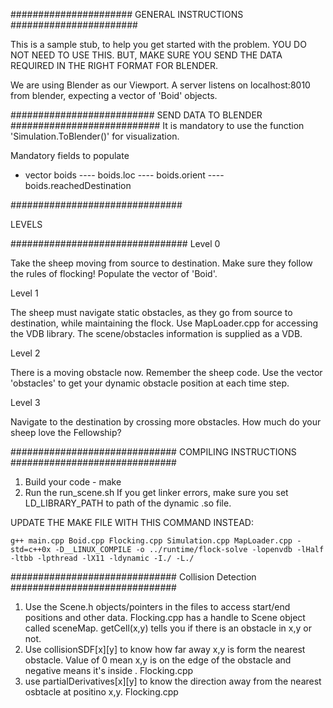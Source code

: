 ######################
GENERAL INSTRUCTIONS
#######################

This is a sample stub, to help you get started with the problem.
YOU DO NOT NEED TO USE THIS. BUT, MAKE SURE YOU SEND THE DATA REQUIRED IN THE RIGHT FORMAT FOR BLENDER.

We are using Blender as our Viewport. 
A server listens on localhost:8010 from blender, expecting a vector of 'Boid' objects.


##########################
SEND DATA TO BLENDER
###########################
It is mandatory to use the function 'Simulation.ToBlender()' for visualization.

Mandatory fields to populate
- vector<Boid> boids
---- boids.loc
---- boids.orient
---- boids.reachedDestination

###############################

LEVELS	

################################
Level 0

Take the sheep moving from source to destination. Make sure they follow the rules of flocking!
Populate the vector of 'Boid'.

Level 1

The sheep must navigate static obstacles, as they go from source to destination, while maintaining the flock.
Use MapLoader.cpp for accessing the VDB library. The scene/obstacles information is supplied as a VDB.

Level 2

There is a moving obstacle now. Remember the sheep code.
Use the vector 'obstacles' to get your dynamic obstacle position at each time step.

Level 3

Navigate to the destination by crossing more obstacles. How much do your sheep love the Fellowship?


##############################
COMPILING INSTRUCTIONS
##############################

1. Build your code - make
2. Run the run_scene<level>.sh
If you get linker errors, make sure you set LD_LIBRARY_PATH to path of the dynamic .so file.

UPDATE THE MAKE FILE WITH THIS COMMAND INSTEAD:

	g++ main.cpp Boid.cpp Flocking.cpp Simulation.cpp MapLoader.cpp -std=c++0x -D__LINUX_COMPILE -o ../runtime/flock-solve -lopenvdb -lHalf -ltbb -lpthread -lX11 -ldynamic -I./ -L./


##############################
Collision Detection
##############################
1. Use the Scene.h objects/pointers in the files to access start/end positions and other data. Flocking.cpp has a handle to Scene object called sceneMap. getCell(x,y) tells you if there is an obstacle in x,y or not. 
2. Use collisionSDF[x][y] to know how far away x,y  is form the nearest obstacle. Value of 0 mean x,y is on the edge of the obstacle and negative means it's inside . Flocking.cpp
3. use partialDerivatives[x][y] to know the direction away from the nearest osbtacle at positino x,y. Flocking.cpp








